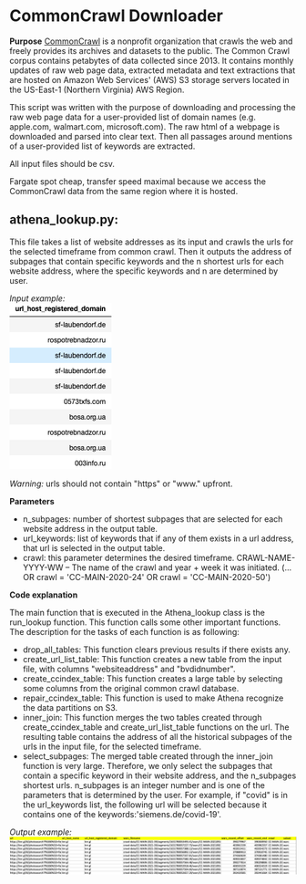 # CommonCrawl Downloader

**Purpose**
[CommonCrawl](https://commoncrawl.org/the-data/get-started/) is a nonprofit organization that crawls the web and freely provides its archives and datasets to the public. The Common Crawl corpus contains petabytes of data collected since 2013. It contains monthly updates of raw web page data, extracted metadata and text extractions that are hosted on Amazon Web Services' (AWS) S3 storage servers located in the US-East-1 (Northern Virginia) AWS Region.

This script was written with the purpose of downloading and processing the raw web page data for a user-provided list of domain names (e.g. apple.com, walmart.com, microsoft.com). The raw html of a webpage is downloaded and parsed into clear text. Then all passages around mentions of a user-provided list of keywords are extracted.

All input files should be csv. 

Fargate spot cheap, transfer speed maximal because we access the CommonCrawl data from the same region where it is hosted.


## **athena_lookup.py**: 

This file takes a list of website addresses as its input and crawls the urls for the selected timeframe from common crawl. Then it outputs the address of subpages that contain specific keywords and the n shortest urls for each website address, where the specific keywords and n are determined by user.   

*Input example:* \
![alt ](input1.png)

*Warning:* urls should not contain "https" or "www." upfront.

**Parameters** </font> 
* n_subpages: number of shortest subpages that are selected for each website address in the output table. 
* url_keywords: list of keywords that if any of them exists in a url address, that url is selected in the output table. 
* crawl: this parameter determines the desired timeframe. CRAWL-NAME-YYYY-WW – The name of the crawl and year + week it was initiated. (... OR crawl = 'CC-MAIN-2020-24' OR crawl = 'CC-MAIN-2020-50')
 

**Code explanation**

The main function that is executed in the Athena_lookup class is the run_lookup function. This function calls some other important functions. The description for the tasks of each function is as following: 
* drop_all_tables: This function clears previous results if there exists any. 
* create_url_list_table: This function creates a new table from the input file, with columns "websiteaddress" and "bvdidnumber".
* create_ccindex_table: This function creates a large table by selecting some columns from the original common crawl database.
* repair_ccindex_table: This function is used to make Athena recognize the data partitions on S3. 
* inner_join: This function merges the two tables created through create_ccindex_table and create_url_list_table functions on the url. The resulting table contains the address of all the historical subpages of the urls in the input file, for the selected timeframe.   
* select_subpages: The merged table created through the inner_join function is very large. Therefore, we only select the subpages that contain a specific keyword in their website address, and the n_subpages shortest urls. n_subpages is an integer number and is one of the parameters that is determined by the user. For example, if "covid" is in the url_keywords list, the following url will be selected because it contains one of the keywords:'siemens.de/covid-19'. 

*Output example:*\
![alt ](output1.png)






